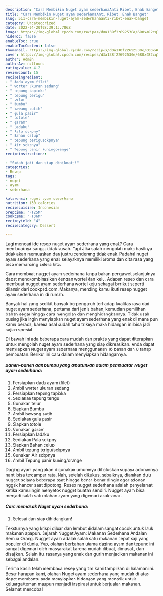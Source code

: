```yaml
---
description: "Cara Membikin Nuget ayam sederhanaAnti Ribet, Enak Banget"
title: "Cara Membikin Nuget ayam sederhanaAnti Ribet, Enak Banget"
slug: 511-cara-membikin-nuget-ayam-sederhanaanti-ribet-enak-banget
category: Uncategorized
date: 2022-04-20T08:39:13.786Z
image: https://img-global.cpcdn.com/recipes/d8a138f22692530e/680x482cq70/nuget-ayam-sederhana-foto-resep-utama.jpg
hideToc: false
enableToc: true
enableTocContent: false
thumbnail: https://img-global.cpcdn.com/recipes/d8a138f22692530e/680x482cq70/nuget-ayam-sederhana-foto-resep-utama.jpg
cover: https://img-global.cpcdn.com/recipes/d8a138f22692530e/680x482cq70/nuget-ayam-sederhana-foto-resep-utama.jpg
author: Admin
authorAv: notfound
ratingvalue: 4.2
reviewcount: 15
recipeingredient:
- " dada ayam filet"
- " worter ukuran sedang"
- " tepung tapioka"
- " tepung terigu"
- " telur"
- " Bumbu"
- " bawang putih"
- " gula pasir"
- " totole"
- " garam"
- " ladaku"
- " Pala sckpny"
- " Bahan celup"
- " tepung terigusckpnya"
- " Air sckpnya"
- " Tepung panir kuningorange"
recipeinstructions:

- "Sudah jadi dan siap dinikmati!"
categories:
- Resep
tags:
- nuget
- ayam
- sederhana

katakunci: nuget ayam sederhana 
nutrition: 130 calories
recipecuisine: Indonesian
preptime: "PT25M"
cooktime: "PT36M"
recipeyield: "4"
recipecategory: Dessert

---
```



Lagi mencari ide resep nuget ayam sederhana yang enak? Cara membuatnya sangat tidak susah. Tapi Jika salah mengolah maka hasilnya tidak akan memuaskan dan justru cenderung tidak enak. Padahal nuget ayam sederhana yang enak selayaknya memiliki aroma dan cita rasa yang bisa memancing selera kita.


Cara membuat nugget ayam sederhana tanpa bahan pengawet selanjutnya dapat mengkombinasikan dengan wortel dan keju. Adapun resep dan cara membuat nugget ayam sederhana wortel keju sebagai berikut seperti dilansir dari cookpad.com. Makanya, mending kamu ikuti resep nugget ayam sederhana ini di rumah.

Banyak hal yang sedikit banyak berpengaruh terhadap kualitas rasa dari nuget ayam sederhana, pertama dari jenis bahan, kemudian pemilihan bahan segar hingga cara mengolah dan menghidangkannya. Tidak usah pusing jika ingin menyiapkan nuget ayam sederhana yang enak di mana pun kamu berada, karena asal sudah tahu triknya maka hidangan ini bisa jadi sajian spesial.


Di bawah ini ada beberapa cara mudah dan praktis yang dapat diterapkan untuk mengolah nuget ayam sederhana yang siap dikreasikan. Anda dapat menyiapkan Nuget ayam sederhana menggunakan 16 bahan dan 0 tahap pembuatan. Berikut ini cara dalam menyiapkan hidangannya.

<!--inarticleads1-->

##### Bahan-bahan dan bumbu yang dibutuhkan dalam pembuatan Nuget ayam sederhana:

1. Persiapkan  dada ayam (filet)
1. Ambil  worter ukuran sedang
1. Persiapkan  tepung tapioka
1. Sediakan  tepung terigu
1. Gunakan  telur
1. Siapkan  Bumbu
1. Ambil  bawang putih
1. Sediakan  gula pasir
1. Siapkan  totole
1. Gunakan  garam
1. Persiapkan  ladaku
1. Sediakan  Pala sckpny
1. Siapkan  Bahan celup
1. Ambil  tepung terigu/sckpnya
1. Gunakan  Air sckpnya
1. Ambil  Tepung panir kuning/orange


Daging ayam yang akan digunakan umumnya dihaluskan supaya adonannya nanti bisa tercampur rata. Nah, setelah dikukus, sebaiknya, diamkan dulu nugget selama beberapa saat hingga benar-benar dingin agar adonan nggak hancur saat dipotong. Resep nugget sederhana adalah penyelamat ketika kamu ingin menyetok nugget buatan sendiri. Nugget ayam bisa menjadi salah satu olahan ayam yang digemari anak-anak. 

<!--inarticleads2-->

##### Cara memasak Nuget ayam sederhana:


1. Selesai dan siap dihidangkan!

Teksturnya yang krispi diluar dan lembut didalam sangat cocok untuk lauk makanan apapun. Sejarah Nugget Ayam: Makanan Sederhana Andalan Semua Orang. Nugget ayam adalah salah satu makanan cepat saji yang populer di dunia. Yup, olahan berbahan utama daging ayam dan tepung ini sangat digemari oleh masyarakat karena mudah dibuat, dimasak, dan disajikan. Selain itu, rasanya yang enak dan gurih menjadikan makanan ini sebagai andalan. 

Terima kasih telah membaca resep yang tim kami tampilkan di halaman ini. Besar harapan kami, olahan Nuget ayam sederhana yang mudah di atas dapat membantu anda menyiapkan hidangan yang menarik untuk keluarga/teman maupun menjadi inspirasi untuk berjualan makanan. Selamat mencoba!
